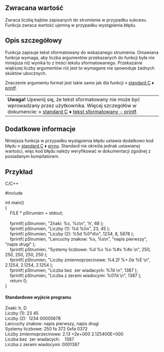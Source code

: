 ## Zwracana wartość

Zwraca liczbę bajtów zapisanych do strumienia w przypadku sukcesu. Funkcja zwraca wartość ujemną w przypadku wystąpienia błędu.  

## Opis szczegółowy

Funkcja zapisuje tekst sformatowany do wskazanego strumienia. Omawiana funkcja wymaga, aby liczba argumentów przekazanych do funkcji była nie mniejsza niż wynika to z treści tekstu sformatowanego. Przekazanie większej liczby argumentów niż jest to wymagane nie spowoduje żadnych skuktów ubocznych.  
  
Znaczenie argumentu format jest takie samo jak dla funkcji » [standard C](https://cpp0x.pl/dokumentacja/?nro=1) ♦ [printf](https://cpp0x.pl/dokumentacja/?nro=321 "printf (funkcja)").  
  

|   |
|---|
|**Uwaga!** Upewnij się, że tekst sformatowany nie może być wprowadzany przez użytkownika. Więcej szczegółów w dokumencie: » [standard C](https://cpp0x.pl/dokumentacja/?nro=1) ♦ [tekst sformatowany - printf](https://cpp0x.pl/dokumentacja/?nro=736 "tekst sformatowany - printf (specyfikacja)").|

## Dodatkowe informacje

Niniejsza funkcja w przypadku wystąpienia błędu ustawia dodatkowo kod błędu » [standard C](https://cpp0x.pl/dokumentacja/?nro=1) ♦ [errno](https://cpp0x.pl/dokumentacja/?nro=343 "errno (makro)"). Standard nie określa jednak ustawianej wartości, więc kod błędu należy weryfikować w dokumentacji zgodnej z posiadanym kompilatorem.  

## Przykład

C/C++

#include <cstdio>  
  
int main()  
{  
    FILE * pStrumien = stdout;  
     
    fprintf( pStrumien, "Znaki: %c, %c\n", 'h', 68 );  
    fprintf( pStrumien, "Liczby (1): %d %i\n", 23, 45 );  
    fprintf( pStrumien, "Liczby (2): %5d %0*d\n", 1234, 8, 5678 );  
    fprintf( pStrumien, "Lancuchy znakow: %s, %s\n", "napis pierwszy", "napis drugi" );  
    fprintf( pStrumien, "Systemy liczbowe: %d %x %o %#x %#o \n", 250, 250, 250, 250, 250 );  
    fprintf( pStrumien, "Liczby zmiennoprzecinowe: %4.2f %+.0e %E \n", 2.1254, 2.1254, 2.1254 );  
    fprintf( pStrumien, "Liczba bez  zer wiadacych: %7d \n", 1387 );  
    fprintf( pStrumien, "Liczba z zerami wiadocymi: %07d \n", 1387 );  
    return 0;  
}  

#### Standardowe wyjście programu

Znaki: h, D  
Liczby (1): 23 45  
Liczby (2):  1234 00005678  
Lancuchy znakow: napis pierwszy, napis drugi  
Systemy liczbowe: 250 fa 372 0xfa 0372  
Liczby zmiennoprzecinowe: 2.13 +2e+000 2.125400E+000  
Liczba bez  zer wiadacych:    1387  
Liczba z zerami wiadocymi: 0001387